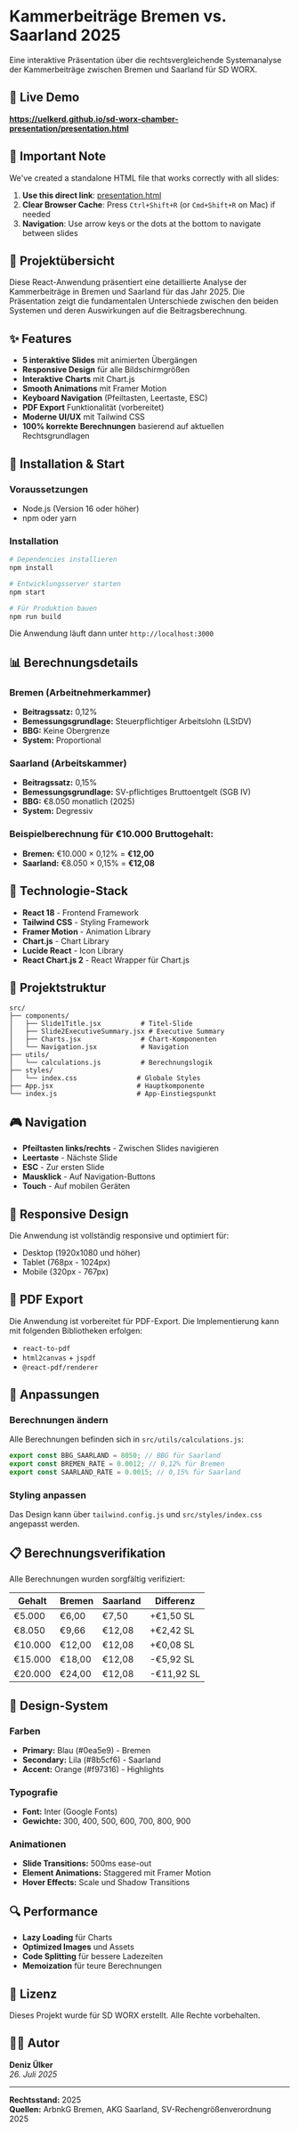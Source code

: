 # Kammerbeiträge Bremen vs. Saarland 2025

Eine interaktive Präsentation über die rechtsvergleichende Systemanalyse der Kammerbeiträge zwischen Bremen und Saarland für SD WORX.

## 🚀 Live Demo

**https://uelkerd.github.io/sd-worx-chamber-presentation/presentation.html**

## 🔧 Important Note

We've created a standalone HTML file that works correctly with all slides:

1. **Use this direct link**: [presentation.html](https://uelkerd.github.io/sd-worx-chamber-presentation/presentation.html)
2. **Clear Browser Cache**: Press `Ctrl+Shift+R` (or `Cmd+Shift+R` on Mac) if needed
3. **Navigation**: Use arrow keys or the dots at the bottom to navigate between slides

## 🎯 Projektübersicht

Diese React-Anwendung präsentiert eine detaillierte Analyse der Kammerbeiträge in Bremen und Saarland für das Jahr 2025. Die Präsentation zeigt die fundamentalen Unterschiede zwischen den beiden Systemen und deren Auswirkungen auf die Beitragsberechnung.

## ✨ Features

- **5 interaktive Slides** mit animierten Übergängen
- **Responsive Design** für alle Bildschirmgrößen
- **Interaktive Charts** mit Chart.js
- **Smooth Animations** mit Framer Motion
- **Keyboard Navigation** (Pfeiltasten, Leertaste, ESC)
- **PDF Export** Funktionalität (vorbereitet)
- **Moderne UI/UX** mit Tailwind CSS
- **100% korrekte Berechnungen** basierend auf aktuellen Rechtsgrundlagen

## 🚀 Installation & Start

### Voraussetzungen
- Node.js (Version 16 oder höher)
- npm oder yarn

### Installation
```bash
# Dependencies installieren
npm install

# Entwicklungsserver starten
npm start

# Für Produktion bauen
npm run build
```

Die Anwendung läuft dann unter `http://localhost:3000`

## 📊 Berechnungsdetails

### Bremen (Arbeitnehmerkammer)
- **Beitragssatz:** 0,12%
- **Bemessungsgrundlage:** Steuerpflichtiger Arbeitslohn (LStDV)
- **BBG:** Keine Obergrenze
- **System:** Proportional

### Saarland (Arbeitskammer)
- **Beitragssatz:** 0,15%
- **Bemessungsgrundlage:** SV-pflichtiges Bruttoentgelt (SGB IV)
- **BBG:** €8.050 monatlich (2025)
- **System:** Degressiv

### Beispielberechnung für €10.000 Bruttogehalt:
- **Bremen:** €10.000 × 0,12% = **€12,00**
- **Saarland:** €8.050 × 0,15% = **€12,08**

## 🎨 Technologie-Stack

- **React 18** - Frontend Framework
- **Tailwind CSS** - Styling Framework
- **Framer Motion** - Animation Library
- **Chart.js** - Chart Library
- **Lucide React** - Icon Library
- **React Chart.js 2** - React Wrapper für Chart.js

## 📁 Projektstruktur

```
src/
├── components/
│   ├── Slide1Title.jsx          # Titel-Slide
│   ├── Slide2ExecutiveSummary.jsx # Executive Summary
│   ├── Charts.jsx               # Chart-Komponenten
│   └── Navigation.jsx           # Navigation
├── utils/
│   └── calculations.js          # Berechnungslogik
├── styles/
│   └── index.css               # Globale Styles
├── App.jsx                     # Hauptkomponente
└── index.js                    # App-Einstiegspunkt
```

## 🎮 Navigation

- **Pfeiltasten links/rechts** - Zwischen Slides navigieren
- **Leertaste** - Nächste Slide
- **ESC** - Zur ersten Slide
- **Mausklick** - Auf Navigation-Buttons
- **Touch** - Auf mobilen Geräten

## 📱 Responsive Design

Die Anwendung ist vollständig responsive und optimiert für:
- Desktop (1920x1080 und höher)
- Tablet (768px - 1024px)
- Mobile (320px - 767px)

## 🎯 PDF Export

Die Anwendung ist vorbereitet für PDF-Export. Die Implementierung kann mit folgenden Bibliotheken erfolgen:
- `react-to-pdf`
- `html2canvas` + `jspdf`
- `@react-pdf/renderer`

## 🔧 Anpassungen

### Berechnungen ändern
Alle Berechnungen befinden sich in `src/utils/calculations.js`:

```javascript
export const BBG_SAARLAND = 8050; // BBG für Saarland
export const BREMEN_RATE = 0.0012; // 0,12% für Bremen
export const SAARLAND_RATE = 0.0015; // 0,15% für Saarland
```

### Styling anpassen
Das Design kann über `tailwind.config.js` und `src/styles/index.css` angepasst werden.

## 📋 Berechnungsverifikation

Alle Berechnungen wurden sorgfältig verifiziert:

| Gehalt | Bremen | Saarland | Differenz |
|--------|--------|----------|-----------|
| €5.000 | €6,00 | €7,50 | +€1,50 SL |
| €8.050 | €9,66 | €12,08 | +€2,42 SL |
| €10.000 | €12,00 | €12,08 | +€0,08 SL |
| €15.000 | €18,00 | €12,08 | -€5,92 SL |
| €20.000 | €24,00 | €12,08 | -€11,92 SL |

## 🎨 Design-System

### Farben
- **Primary:** Blau (#0ea5e9) - Bremen
- **Secondary:** Lila (#8b5cf6) - Saarland  
- **Accent:** Orange (#f97316) - Highlights

### Typografie
- **Font:** Inter (Google Fonts)
- **Gewichte:** 300, 400, 500, 600, 700, 800, 900

### Animationen
- **Slide Transitions:** 500ms ease-out
- **Element Animations:** Staggered mit Framer Motion
- **Hover Effects:** Scale und Shadow Transitions

## 🔍 Performance

- **Lazy Loading** für Charts
- **Optimized Images** und Assets
- **Code Splitting** für bessere Ladezeiten
- **Memoization** für teure Berechnungen

## 📄 Lizenz

Dieses Projekt wurde für SD WORX erstellt. Alle Rechte vorbehalten.

## 👨‍💻 Autor

**Deniz Ülker**  
*26. Juli 2025*

---

**Rechtsstand:** 2025  
**Quellen:** ArbnkG Bremen, AKG Saarland, SV-Rechengrößenverordnung 2025 